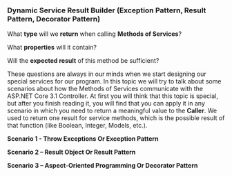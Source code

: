 
### **Dynamic Service Result Builder (Exception Pattern, Result Pattern, Decorator Pattern)**

What **type** will we **return** when calling **Methods of Services**? 

What **properties** will it contain? 

Will the **expected result** of this method be sufficient?


These questions are always in our minds when we start designing our special services for our program. In this topic we will try to talk about some scenarios about how the Methods of Services communicate with the ASP.NET Core 3.1 Controller.
At first you will think that this topic is special, but after you finish reading it, you will find that you can apply it in any scenario in which you need to return a meaningful value to the **Caller**.
We used to return one result for service methods, which is the possible result of that function (like Boolean, Integer, Models, etc.).

**Scenario 1 - Throw Exceptions Or Exception Pattern**

**Scenario 2 – Result Object Or Result Pattern**

**Scenario 3 – Aspect-Oriented Programming Or Decorator Pattern**
